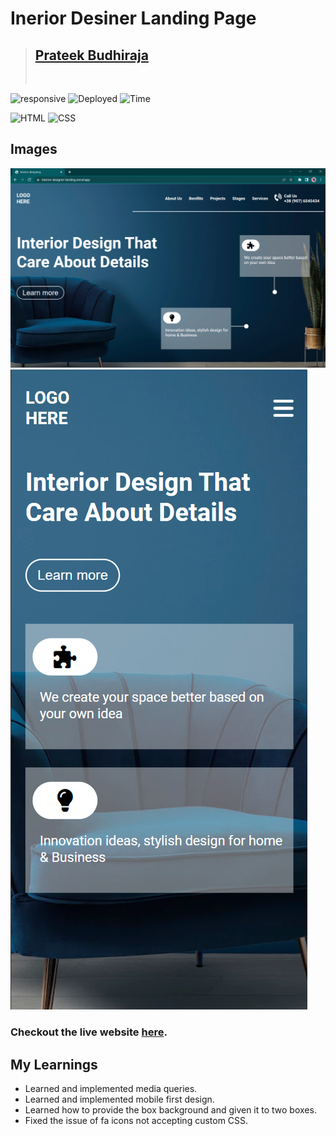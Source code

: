 # Inerior Desiner Landing Page

> ## [Prateek Budhiraja](https://prateekbudhiraja.in)
>
> <br/>

![responsive](https://img.shields.io/badge/Mobile%20Responsive-Yes-green)
![Deployed](https://img.shields.io/badge/Deployed-Yes-green)
![Time](https://img.shields.io/badge/Time%20Taken-4hrs-green)

![HTML](https://img.shields.io/badge/html-3670A0?style=for-the-badge&logo=html5&logoColor=white)
![CSS](https://img.shields.io/badge/CSS-%234ea94b.svg?style=for-the-badge&logo=css3&logoColor=white)

## Images

![Desktop](./assets/desktop.png)
![Mobile](./assets/mobile.png)

### Checkout the live website [here](https://interior-designer-landing.vercel.app/).

## My Learnings

- Learned and implemented media queries.
- Learned and implemented mobile first design.
- Learned how to provide the box background and given it to two boxes.
- Fixed the issue of fa icons not accepting custom CSS.
